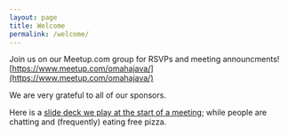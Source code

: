 ```yaml
---
layout: page
title: Welcome
permalink: /welcome/
---
```


Join us on our Meetup.com group for RSVPs and meeting announcments! [https://www.meetup.com/omahajava/](https://www.meetup.com/omahajava/)

We are very grateful to all of our sponsors.

Here is a [slide deck we play at the start of a meeting](https://goo.gl/rK7ySN); while people are chatting and (frequently) eating free pizza.
